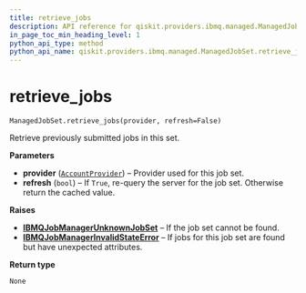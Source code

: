 ```yaml
---
title: retrieve_jobs
description: API reference for qiskit.providers.ibmq.managed.ManagedJobSet.retrieve_jobs
in_page_toc_min_heading_level: 1
python_api_type: method
python_api_name: qiskit.providers.ibmq.managed.ManagedJobSet.retrieve_jobs
---
```


# retrieve\_jobs

<span id="qiskit.providers.ibmq.managed.ManagedJobSet.retrieve_jobs" />

`ManagedJobSet.retrieve_jobs(provider, refresh=False)`

Retrieve previously submitted jobs in this set.

**Parameters**

*   **provider** ([`AccountProvider`](qiskit.providers.ibmq.AccountProvider "qiskit.providers.ibmq.accountprovider.AccountProvider")) – Provider used for this job set.
*   **refresh** (`bool`) – If `True`, re-query the server for the job set. Otherwise return the cached value.

**Raises**

*   [**IBMQJobManagerUnknownJobSet**](qiskit.providers.ibmq.managed.IBMQJobManagerUnknownJobSet "qiskit.providers.ibmq.managed.IBMQJobManagerUnknownJobSet") – If the job set cannot be found.
*   [**IBMQJobManagerInvalidStateError**](qiskit.providers.ibmq.managed.IBMQJobManagerInvalidStateError "qiskit.providers.ibmq.managed.IBMQJobManagerInvalidStateError") – If jobs for this job set are found but have unexpected attributes.

**Return type**

`None`

